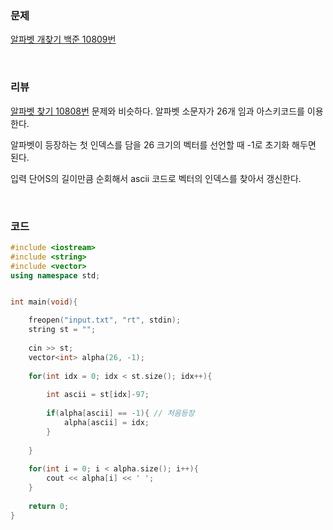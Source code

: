 ### 문제

[알파벳 개찾기 백준 10809번](https://www.acmicpc.net/problem/10809)

</br>

### 리뷰

[알파벳 찾기 10808번](https://www.acmicpc.net/problem/10808) 문제와 비슷하다. 알파벳 소문자가 26개 임과 아스키코드를 이용한다.  

알파벳이 등장하는 첫 인덱스를 담을 26 크기의 벡터를 선언할 때 -1로 초기화 해두면 된다. 

입력 단어S의 길이만큼 순회해서 ascii 코드로 벡터의 인덱스를 찾아서 갱신한다.

</br>

### 코드

```c++
#include <iostream>
#include <string>
#include <vector>
using namespace std;


int main(void){

	freopen("input.txt", "rt", stdin);
	string st = "";
	
	cin >> st;
	vector<int> alpha(26, -1);
	
	for(int idx = 0; idx < st.size(); idx++){
		
		int ascii = st[idx]-97;
		
		if(alpha[ascii] == -1){ // 처음등장 
			alpha[ascii] = idx;
		} 
 
	}
	
	for(int i = 0; i < alpha.size(); i++){
		cout << alpha[i] << ' ';
	}
	
	return 0;
}
```

